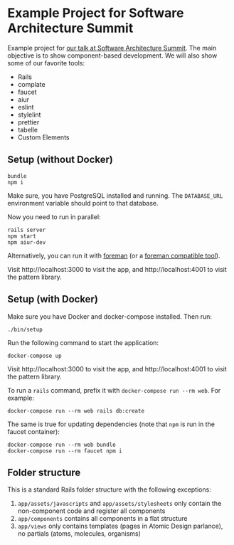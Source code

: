 # Example Project for Software Architecture Summit

Example project for [our talk at Software Architecture
Summit](https://software-architecture-summit.de/softwarearchitektur/moderne-frontend-entwicklung/).
The main objective is to show component-based development. We will also show
some of our favorite tools:

* Rails
* complate
* faucet
* aiur
* eslint
* stylelint
* prettier
* tabelle
* Custom Elements

## Setup (without Docker)

```
bundle
npm i
```

Make sure, you have PostgreSQL installed and running. The `DATABASE_URL` environment variable should point to that database.

Now you need to run in parallel:

```
rails server
npm start
npm aiur-dev
```

Alternatively, you can run it with [foreman](https://github.com/ddollar/foreman) (or a [foreman compatible tool](https://github.com/ddollar/foreman/#ports)).

Visit http://localhost:3000 to visit the app, and http://localhost:4001 to visit the pattern library.

## Setup (with Docker)

Make sure you have Docker and docker-compose installed. Then run:

```
./bin/setup
```

Run the following command to start the application:

```
docker-compose up
```

Visit http://localhost:3000 to visit the app, and http://localhost:4001 to visit the pattern library.

To run a `rails` command, prefix it with `docker-compose run --rm web`. For example:

```
docker-compose run --rm web rails db:create
```

The same is true for updating dependencies (note that `npm` is run in the faucet container):

```
docker-compose run --rm web bundle
docker-compose run --rm faucet npm i
```

## Folder structure

This is a standard Rails folder structure with the following exceptions:

1. `app/assets/javascripts` and `app/assets/stylesheets` only contain the non-component code and register all components
2. `app/components` contains all components in a flat structure
3. `app/views` only contains templates (pages in Atomic Design parlance), no partials (atoms, molecules, organisms)
